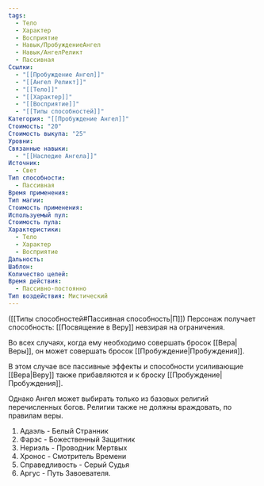```yaml
---
tags:
  - Тело
  - Характер
  - Восприятие
  - Навык/ПробуждениеАнгел
  - Навык/АнгелРеликт
  - Пассивная
Ссылки:
  - "[[Пробуждение Ангел]]"
  - "[[Ангел Реликт]]"
  - "[[Тело]]"
  - "[[Характер]]"
  - "[[Восприятие]]"
  - "[[Типы способностей]]"
Категория: "[[Пробуждение Ангел]]"
Стоимость: "20"
Стоимость выкупа: "25"
Уровни: 
Связанные навыки:
  - "[[Наследие Ангела]]"
Источник:
  - Свет
Тип способности:
  - Пассивная
Время применения: 
Тип магии: 
Стоимость применения: 
Используемый пул: 
Стоимость пула: 
Характеристики:
  - Тело
  - Характер
  - Восприятие
Дальность: 
Шаблон: 
Количество целей: 
Время действия:
  - Пассивно-постоянно
Тип воздействия: Мистический
---
```

([[Типы способностей#Пассивная способность|П]]) Персонаж получает способность: [[Посвящение в Веру]] невзирая на ограничения. 

Во всех случаях, когда ему необходимо совершать бросок [[Вера|Веры]], он может совершать бросок [[Пробуждение|Пробуждения]].

В этом случае все пассивные эффекты и способности усиливающие [[Вера|Веру]] также прибавляются и к броску [[Пробуждение|Пробуждения]].

Однако Ангел может выбирать только из базовых религий перечисленных богов. Религии также не должны враждовать, по правилам веры.

1. Адаэль - Белый Странник
2. Фарэс - Божественный Защитник
3. Нериэль - Проводник Мертвых
4. Хронос - Смотритель Времени
5. Справедливость - Серый Судья
6. Аргус - Путь Завоевателя. 
